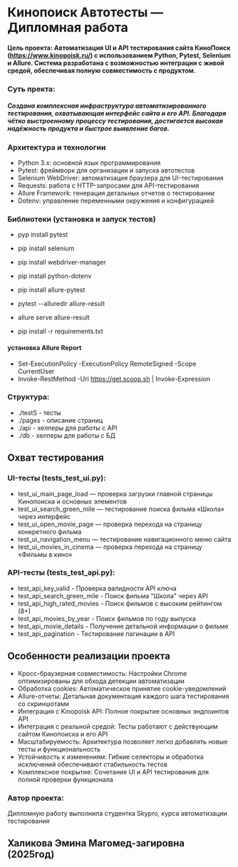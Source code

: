 # Кинопоиск Автотесты — Дипломная работа

#### Цель проекта: Автоматизация UI и API тестирования сайта КиноПоиск (https://www.kinopoisk.ru/) с использованием Python, Pytest, Selenium и Allure. Система разработана с возможностью интеграции с живой средой, обеспечивая полную совместимость с продуктом.

### Суть пректа:
##### Создана комплексная инфраструктура автоматизированного тестирования, охватывающая интерфейс сайта и его API. Благодаря чётко выстроенному процессу тестирования, достигается высокая надёжность продукта и быстрое выявление багов.

### Архитектура и технологии
- Python 3.x: основной язык программирования
- Pytest: фреймворк для организации и запуска автотестов
- Selenium WebDriver: автоматизация браузера для UI-тестирования
- Requests: работа с HTTP-запросами для API-тестирования
- Allure Framework: генерация детальных отчетов о тестировании
- Dotenv: управление переменными окружения и конфигурацией

### Библиотеки (установка и запуск тестов)
- pyp install pytest
- pip install selenium
- pip install webdriver-manager
- pip install python-dotenv
- pip install allure-pytest
- pytest --alluredir allure-result
- allure serve allure-result

- pip install -r requirements.txt

#### установка Allure Report
- Set-ExecutionPolicy -ExecutionPolicy RemoteSigned -Scope CurrentUser
- Invoke-RestMethod -Uri https://get.scoop.sh | Invoke-Expression


### Структура:
- ./testS - тесты
- ./pages - описание страниц
- ./api - хелперы для работы с API
- ./db - хелперы для работы с БД

## Охват тестирования

### UI-тесты (tests_test_ui.py):
- test_ui_main_page_load — проверка загрузки главной страницы Кинопоиска и основных элементов
- test_ui_search_green_mile — тестирование поиска фильма «Школа» через интерфейс
- test_ui_open_movie_page — проверка перехода на страницу конкретного фильма
- test_ui_navigation_menu — тестирование навигационного меню сайта
- test_ui_movies_in_cinema — проверка перехода на страницу «Фильмы в кино»


### API-тесты (tests_test_api.py):
- test_api_key_valid - Проверка валидности API ключа
- test_api_search_green_mile - Поиск фильма "Школа" через API
- test_api_high_rated_movies - Поиск фильмов с высоким рейтингом (8+)
- test_api_movies_by_year - Поиск фильмов по году выпуска
- test_api_movie_details - Получение детальной информации о фильме
- test_api_pagination - Тестирование пагинации в API

## Особенности реализации проекта
- Кросс-браузерная совместимость: Настройки Chrome оптимизированы для обхода детекции автоматизации
- Обработка cookies: Автоматическое принятие cookie-уведомлений
- Allure-отчеты: Детальная документация каждого шага тестирования со скриншотами
- Интеграция с Kinopoisk API: Полное покрытие основных эндпоинтов API
- Интеграция с реальной средой: Тесты работают с действующим сайтом Кинопоиска и его API
- Масштабируемость: Архитектура позволяет легко добавлять новые тесты и функциональность
- Устойчивость к изменениям: Гибкие селекторы и обработка исключений обеспечивают стабильность тестов
- Комплексное покрытие: Сочетание UI и API тестирования для полной проверки функционала

### Автор проекта:
Дипломную работу выполнила студентка Skypro, курса автоматизации тестирования 
## Халикова Эмина Магомед-загировна (2025год)

